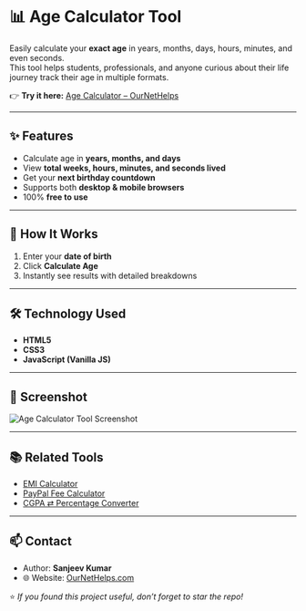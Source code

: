 # 📊 Age Calculator Tool

Easily calculate your **exact age** in years, months, days, hours, minutes, and even seconds.  
This tool helps students, professionals, and anyone curious about their life journey track their age in multiple formats.

👉 **Try it here:** [Age Calculator – OurNetHelps](https://ournethelps.com/age-calculator/)

---

## ✨ Features
- Calculate age in **years, months, and days**  
- View **total weeks, hours, minutes, and seconds lived**  
- Get your **next birthday countdown**  
- Supports both **desktop & mobile browsers**  
- 100% **free to use**  

---

## 🚀 How It Works
1. Enter your **date of birth**  
2. Click **Calculate Age**  
3. Instantly see results with detailed breakdowns  

---

## 🛠️ Technology Used
- **HTML5**  
- **CSS3**  
- **JavaScript (Vanilla JS)**  

---

## 📸 Screenshot
![Age Calculator Tool Screenshot](https://ournethelps.com/wp-content/uploads/2025/08/age-calculate-by-date-of-birth.png)

---

## 📚 Related Tools
- [EMI Calculator](https://ournethelps.com/emi-calculator/)  
- [PayPal Fee Calculator](https://ournethelps.com/paypal-fee-calculator/)  
- [CGPA ⇄ Percentage Converter](https://ournethelps.com/cgpa-to-percentage-calculator/)

---

## 📫 Contact
- Author: **Sanjeev Kumar**  
- 🌐 Website: [OurNetHelps.com](https://ournethelps.com)  

⭐️ *If you found this project useful, don’t forget to star the repo!*  
